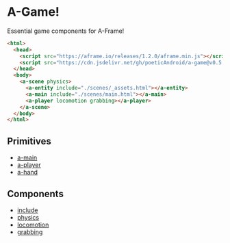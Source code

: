 # A-Game!

Essential game components for A-Frame!

```html
<html>
  <head>
    <script src="https://aframe.io/releases/1.2.0/aframe.min.js"></script>
    <script src="https://cdn.jsdelivr.net/gh/poeticAndroid/a-game@v0.5.0/dist/a-game.min.js"></script>
  </head>
  <body>
    <a-scene physics>
      <a-entity include="./scenes/_assets.html"></a-entity>
      <a-main include="./scenes/main.html"></a-main>
      <a-player locomotion grabbing></a-player>
    </a-scene>
  </body>
</html>
```

## Primitives

 - [a-main](./src/primitives/a-main.md)
 - [a-player](./src/primitives/a-player.md)
 - [a-hand](./src/primitives/a-hand.md)

## Components

 - [include](./src/components/include.md)
 - [physics](./src/components/physics.md)
 - [locomotion](./src/components/locomotion.md)
 - [grabbing](./src/components/grabbing.md)
 
